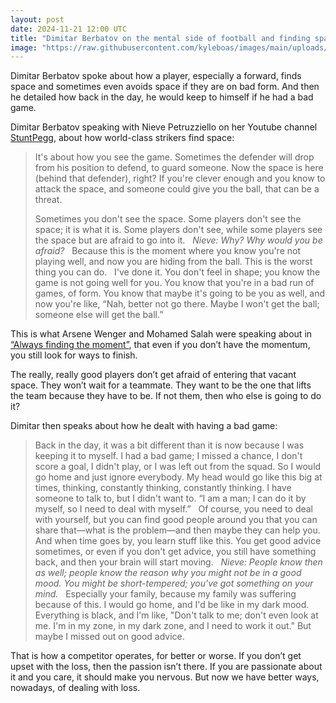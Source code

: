 ```yaml
---
layout: post
date: 2024-11-21 12:00 UTC
title: "Dimitar Berbatov on the mental side of football and finding space as a striker"
image: "https://raw.githubusercontent.com/kyleboas/images/main/uploads/2024/11/20/Image-20Nov2024_15:10:31.png"
---
```


Dimitar Berbatov spoke about how a player, especially a forward, finds space and sometimes even avoids space if they are on bad form. And then he detailed how back in the day, he would keep to himself if he had a bad game.

<!---more--->

Dimitar Berbatov speaking with Nieve Petruzziello on her Youtube channel [StuntPegg](https://www.youtube.com/watch?v=f33LafLQp8Y), about how world-class strikers find space: 

> It's about how you see the game. Sometimes the defender will drop from his position to defend, to guard someone. Now the space is here (behind that defender), right? If you're clever enough and you know to attack the space, and someone could give you the ball, that can be a threat.
> 
> Sometimes you don't see the space. Some players don't see the space; it is what it is. Some players don't see, while some players see the space but are afraid to go into it.
> 
> *Nieve: Why? Why would you be afraid?*
> 
> Because this is the moment where you know you're not playing well, and now you are hiding from the ball. This is the worst thing you can do.
> 
> I've done it. You don't feel in shape; you know the game is not going well for you. You know that you're in a bad run of games, of form. You know that maybe it's going to be you as well, and now you're like, “Nah, better not go there. Maybe I won't get the ball; someone else will get the ball.”

This is what Arsene Wenger and Mohamed Salah were speaking about in [“Always finding the moment”](https://tacticsjournal.com/2024/11/20/always-find-the-moment/), that even if you don’t have the momentum, you still look for ways to finish.

The really, really good players don’t get afraid of entering that vacant space. They won’t wait for a teammate. They want to be the one that lifts the team because they have to be. If not them, then who else is going to do it?

Dimitar then speaks about how he dealt with having a bad game:

> Back in the day, it was a bit different than it is now because I was keeping it to myself. I had a bad game; I missed a chance, I don't score a goal, I didn't play, or I was left out from the squad. So I would go home and just ignore everybody. My head would go like this big at times, thinking, constantly thinking, constantly thinking. I have someone to talk to, but I didn't want to. “I am a man; I can do it by myself, so I need to deal with myself.”
> 
> Of course, you need to deal with yourself, but you can find good people around you that you can share that—what is the problem—and then maybe they can help you. And when time goes by, you learn stuff like this. You get good advice sometimes, or even if you don't get advice, you still have something back, and then your brain will start moving.
> 
> *Nieve: People know then as well; people know the reason why you might not be in a good mood. You might be short-tempered; you've got something on your mind.*
> 
> Especially your family, because my family was suffering because of this. I would go home, and I'd be like in my dark mood. Everything is black, and I'm like, "Don't talk to me; don't even look at me. I'm in my zone, in my dark zone, and I need to work it out." But maybe I missed out on good advice.

That is how a competitor operates, for better or worse. If you don’t get upset with the loss, then the passion isn’t there. If you are passionate about it and you care, it should make you nervous. But now we have better ways, nowadays, of dealing with loss.